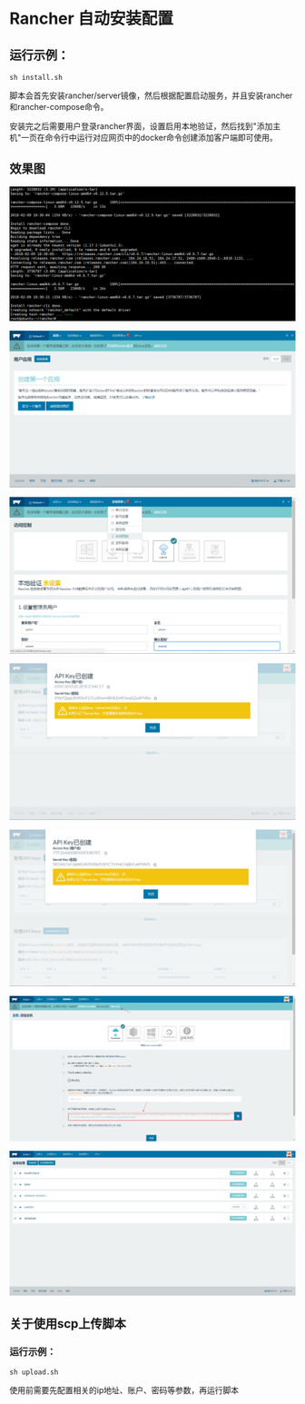 # Rancher 自动安装配置

## 运行示例：
```shell
sh install.sh
```


脚本会首先安装rancher/server镜像，然后根据配置启动服务，并且安装rancher和rancher-compose命令。

安装完之后需要用户登录rancher界面，设置启用本地验证，然后找到"添加主机"一页在命令行中运行对应网页中的docker命令创建添加客户端即可使用。




## 效果图


![安装成功命令行图](https://github.com/Polaris0112/DevOps-Examination/blob/master/Rancher%E8%87%AA%E5%8A%A8%E5%AE%89%E8%A3%85%E9%85%8D%E7%BD%AE/rancher_install_cmd.png)


![Rancher页面创建完成图](https://github.com/Polaris0112/DevOps-Examination/blob/master/Rancher%E8%87%AA%E5%8A%A8%E5%AE%89%E8%A3%85%E9%85%8D%E7%BD%AE/rancher_done_web.png)


![Rancher创建本地用户图](https://github.com/Polaris0112/DevOps-Examination/blob/master/Rancher%E8%87%AA%E5%8A%A8%E5%AE%89%E8%A3%85%E9%85%8D%E7%BD%AE/rancher_set_user_web.png)


![Rancher创建客户端api key图](https://github.com/Polaris0112/DevOps-Examination/blob/master/Rancher%E8%87%AA%E5%8A%A8%E5%AE%89%E8%A3%85%E9%85%8D%E7%BD%AE/rancher_set_client_api_key.png)


![Rancher创建环境api key图](https://github.com/Polaris0112/DevOps-Examination/blob/master/Rancher%E8%87%AA%E5%8A%A8%E5%AE%89%E8%A3%85%E9%85%8D%E7%BD%AE/rancher_set_env_api_key.png)


![Rancher创建客户端](https://github.com/Polaris0112/DevOps-Examination/blob/master/Rancher%E8%87%AA%E5%8A%A8%E5%AE%89%E8%A3%85%E9%85%8D%E7%BD%AE/rancher_client_register.png)


![Rancher创建环境图](https://github.com/Polaris0112/DevOps-Examination/blob/master/Rancher%E8%87%AA%E5%8A%A8%E5%AE%89%E8%A3%85%E9%85%8D%E7%BD%AE/rancher_create_lab_env.png)





## 关于使用scp上传脚本
### 运行示例：
```shell
sh upload.sh
```

使用前需要先配置相关的ip地址、账户、密码等参数，再运行脚本
